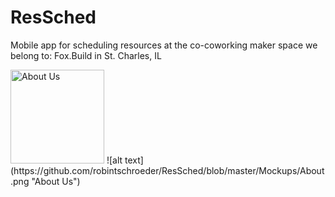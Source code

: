# ResSched
Mobile app for scheduling resources at the co-coworking maker space we belong to: Fox.Build in St. Charles, IL

<img src="https://github.com/robintschroeder/ResSched/blob/master/Mockups/About.png" alt="About Us" width="150"/>
![alt text](https://github.com/robintschroeder/ResSched/blob/master/Mockups/About.png "About Us")
